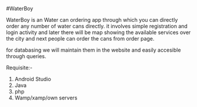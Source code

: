 #WaterBoy

WaterBoy is an Water can ordering app through which you can directly order any number of water cans directly.
it involves simple registration and login activity and later there will be map showing the available services over the city and next people can order the cans from order page.

for databasing we will maintain them in the website and easily accesible through queries.

Requisite:-
1) Android Studio
2) Java
3) php
4) Wamp/xamp/own servers
